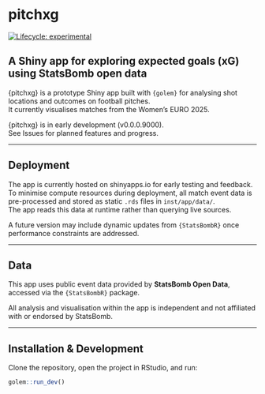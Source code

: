 
<!-- README.md is generated from README.Rmd. Please edit that file -->

# pitchxg

<!-- badges: start -->

[![Lifecycle:
experimental](https://img.shields.io/badge/lifecycle-experimental-orange.svg)](https://lifecycle.r-lib.org/articles/stages.html)
<!-- badges: end -->

## A Shiny app for exploring expected goals (xG) using StatsBomb open data

{pitchxg} is a prototype Shiny app built with `{golem}` for analysing
shot locations and outcomes on football pitches.  
It currently visualises matches from the Women’s EURO 2025.

{pitchxg} is in early development (v0.0.0.9000).  
See Issues for planned features and progress.

------------------------------------------------------------------------

## Deployment

The app is currently hosted on shinyapps.io for early testing and
feedback.  
To minimise compute resources during deployment, all match event data is
pre-processed and stored as static `.rds` files in `inst/app/data/`.  
The app reads this data at runtime rather than querying live sources.

A future version may include dynamic updates from `{StatsBombR}` once
performance constraints are addressed.

------------------------------------------------------------------------

## Data

This app uses public event data provided by **StatsBomb Open Data**,
accessed via the `{StatsBombR}` package.

All analysis and visualisation within the app is independent and not
affiliated with or endorsed by StatsBomb.

------------------------------------------------------------------------

## Installation & Development

Clone the repository, open the project in RStudio, and run:

``` r
golem::run_dev()
```
